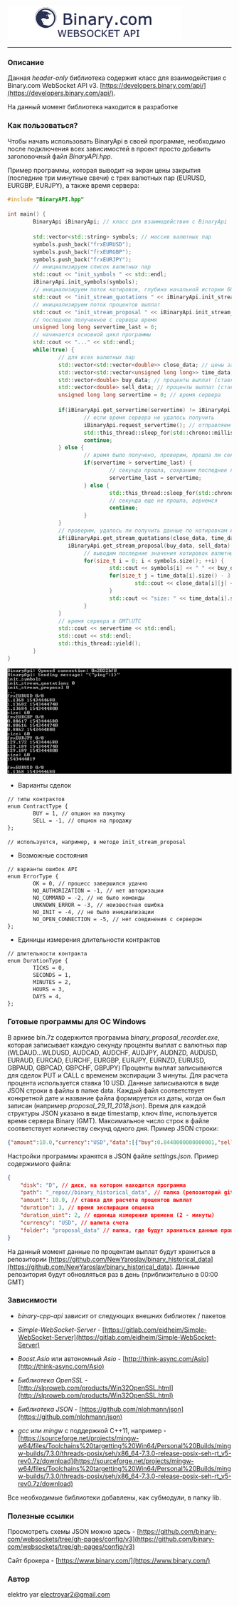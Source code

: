 ![binary-cpp-api logo](doc/logo/binary-cpp-api_logo.png)

***

### Описание

Данная *header-only* библиотека содержит класс для взаимодействия с Binary.com WebSocket API v3. [https://developers.binary.com/api/](https://developers.binary.com/api/). 

На данный момент библиотека находится в разработке

### Как пользоваться?

Чтобы начать использовать BinaryApi в своей программе, необходимо после подключения всех зависимостей в проект просто добавить заголовочный файл *BinaryAPI.hpp*.

Пример программы, которая выводит на экран цены закрытия (последние три минутные свечи) с трех валютных пар (EURUSD, EURGBP, EURJPY), а также время сервера:
```C++
#include "BinaryAPI.hpp"

int main() {
        BinaryApi iBinaryApi; // класс для взаимодействия с BinaryApi
        
        std::vector<std::string> symbols; // массив валютных пар
        symbols.push_back("frxEURUSD");
        symbols.push_back("frxEURGBP");
        symbols.push_back("frxEURJPY");
        // инициализируем список валютных пар 
        std::cout << "init_symbols " << std::endl;
        iBinaryApi.init_symbols(symbols);
        // инициализируем поток котировок, глубина начальной истории 60 минут
        std::cout << "init_stream_quotations " << iBinaryApi.init_stream_quotations(60) << std::endl;
        // инициализируем поток процентов выплат
        std::cout << "init_stream_proposal " << iBinaryApi.init_stream_proposal(10, 3, iBinaryApi.MINUTES, "USD") << std::endl;
        // последнее полученное с сервера время
        unsigned long long servertime_last = 0;
        // начинается основной цикл программы
        std::cout << "..." << std::endl;
        while(true) {
                // для всех валютных пар
                std::vector<std::vector<double>> close_data; // цены закрытия
                std::vector<std::vector<unsigned long long>> time_data; // время открытия свечей
                std::vector<double> buy_data; // проценты выплат (ставка вверх)
                std::vector<double> sell_data; // проценты выплат (ставка вниз)
                unsigned long long servertime = 0; // время сервера

                if(iBinaryApi.get_servertime(servertime) != iBinaryApi.OK) {
                        // если время сервера не удалось получить
                        iBinaryApi.request_servertime(); // отправляем запрос на получение времени
                        std::this_thread::sleep_for(std::chrono::milliseconds(100)); // задержка 
                        continue;
                } else {
                        // время было получено, проверим, прошла ли секунда
                        if(servertime > servertime_last) {
                                // секунда прошла, сохраним последнее полученное от сервера время
                                servertime_last = servertime;
                        } else {
                                std::this_thread::sleep_for(std::chrono::milliseconds(100));
                                // секунда еще не прошла, вернемся
                                continue;
                        }
                }
                // проверим, удалось ли получить данные по котировкам и процентам выплат
                if(iBinaryApi.get_stream_quotations(close_data, time_data) == iBinaryApi.OK &&
                   iBinaryApi.get_stream_proposal(buy_data, sell_data) == iBinaryApi.OK) {
                        // выводим последние значения котировок валютных пар
                        for(size_t i = 0; i < symbols.size(); ++i) {
                                std::cout << symbols[i] << " " << buy_data[i] << "/" << sell_data[i] << std::endl;
                                for(size_t j = time_data[i].size() - 3; j < time_data[i].size(); ++j) {
                                        std::cout << close_data[i][j] << " " << time_data[i][j] << std::endl;
                                }
                                std::cout << "size: " << time_data[i].size() << std::endl;
                        }
                }
                // время сервера в GMT\UTC
                std::cout << servertime << std::endl;
                std::cout << std::endl;
                std::this_thread::yield();
        }
}
```

![example_1](doc/example_1.png)

+ Варианты сделок

```С++
// типы контрактов
enum ContractType {
		BUY = 1, // опцион на покупку
		SELL = -1, // опцион на продажу
};

// используется, например, в методе init_stream_proposal
```

+ Возможные состояния

```С++
// варианты ошибок API
enum ErrorType {
		OK = 0, // процесс завершился удачно
		NO_AUTHORIZATION = -1, // нет авторизации
		NO_COMMAND = -2, // не было команды
		UNKNOWN_ERROR = -3, // неизвестная ошибка
		NO_INIT = -4, // не было инициализации
		NO_OPEN_CONNECTION = -5, // нет соединения с сервером
};
```

+ Единицы измерения длительности контрактов

```С++
// длительности контракта
enum DurationType {
		TICKS = 0,
		SECONDS = 1,
		MINUTES = 2,
		HOURS = 3,
		DAYS = 4,
};
```

### Готовые программы для ОС Windows

В архиве bin.7z содержится программа *binary_proposal_recorder.exe*, которая записывает каждую секунду проценты выплат с валютных пар (WLDAUD...WLDUSD, AUDCAD, AUDCHF, AUDJPY, AUDNZD, AUDUSD, EURAUD, EURCAD, EURCHF, EURGBP, EURJPY, EURNZD, EURUSD, GBPAUD, GBPCAD, GBPCHF, GBPJPY)
Проценты выплат записываются для сделок PUT и CALL с временем экспирации 3 минуты. Для расчета процента используется ставка 10 USD.
Данные записываются в виде JSON строки в файлы в папке data. Каждый файл соответствует конкретной дате и название файла формируется из даты, когда он был записан (например *proposal_29_11_2018.json*). Время для каждой структуры JSON указано в виде timestamp, ключ *time*, используется время сервера Binary (GMT).
Максимальное число строк в файле соответствует количеству секунд одного дня. 
Пример JSON строки:
```json
{"amount":10.0,"currency":"USD","data":[{"buy":0.8440000000000001,"sell":0.895,"symbol":"WLDAUD"},{"buy":0.7949999999999999,"sell":0.815,"symbol":"WLDEUR"},{"buy":0.7879999999999998,"sell":0.8850000000000002,"symbol":"WLDGBP"},{"buy":0.802,"sell":0.802,"symbol":"WLDUSD"},{"buy":0.7370000000000001,"sell":0.9710000000000001,"symbol":"frxAUDCAD"},{"buy":0.8079999999999998,"sell":0.8859999999999999,"symbol":"frxAUDCHF"},{"buy":0.8350000000000002,"sell":0.887,"symbol":"frxAUDJPY"},{"buy":0.702,"sell":1.0059999999999998,"symbol":"frxAUDNZD"},{"buy":0.784,"sell":0.889,"symbol":"frxAUDUSD"},{"buy":0.855,"sell":0.815,"symbol":"frxEURAUD"},{"buy":0.7570000000000001,"sell":0.8489999999999998,"symbol":"frxEURCAD"},{"buy":0.9120000000000001,"sell":0.7030000000000001,"symbol":"frxEURCHF"},{"buy":0.8559999999999999,"sell":0.0,"symbol":"frxEURGBP"},{"buy":0.0,"sell":0.0,"symbol":"frxEURJPY"},{"buy":0.0,"sell":0.0,"symbol":"frxEURNZD"},{"buy":0.0,"sell":0.0,"symbol":"frxEURUSD"},{"buy":0.0,"sell":0.0,"symbol":"frxGBPAUD"},{"buy":0.0,"sell":0.0,"symbol":"frxGBPCAD"},{"buy":0.0,"sell":0.0,"symbol":"frxGBPCHF"},{"buy":0.0,"sell":0.0,"symbol":"frxGBPJPY"},{"buy":0.0,"sell":0.0,"symbol":"frxGBPNZD"},{"buy":0.0,"sell":0.0,"symbol":"frxNZDUSD"},{"buy":0.0,"sell":0.0,"symbol":"frxUSDCAD"},{"buy":0.0,"sell":0.0,"symbol":"frxUSDJPY"}],"data_type":"proposal","duration":3,"duration_unit":2,"time":1543463936}
```

Настройки программы хранятся в JSON файле *settings.json*. Пример содержимого файла:
```json
{
	"disk": "D", // диск, на котором находится программа
	"path": "_repoz//binary_historical_data", // папка (репозиторий git), где будут храниться данные
	"amount": 10.0, // ставка для расчета процентов выплат
	"duration": 3, // время экспирации опциона
	"duration_uint": 2, // единица измерения времени (2 - минуты)
	"currency": "USD", // валюта счета 
	"folder": "proposal_data" // папка, где будут храниться данные процентов выплат
}
```

На данный момент данные по процентам выплат будут храниться в репозитории [https://github.com/NewYaroslav/binary_historical_data](https://github.com/NewYaroslav/binary_historical_data). 
Данные репозитория будут обновляться раз в день (приблизительно в 00:00 GMT)

### Зависимости

* *binary-cpp-api* зависит от следующих внешних библиотек / пакетов

* *Simple-WebSocket-Server* - [https://gitlab.com/eidheim/Simple-WebSocket-Server](https://gitlab.com/eidheim/Simple-WebSocket-Server)
* *Boost.Asio* или автономный *Asio* - [http://think-async.com/Asio](http://think-async.com/Asio)
* *Библиотека OpenSSL* - [http://slproweb.com/products/Win32OpenSSL.html](http://slproweb.com/products/Win32OpenSSL.html)
* *Библиотека JSON* - [https://github.com/nlohmann/json](https://github.com/nlohmann/json)
* *gcc* или *mingw* с поддержкой C++11, например - [https://sourceforge.net/projects/mingw-w64/files/Toolchains%20targetting%20Win64/Personal%20Builds/mingw-builds/7.3.0/threads-posix/seh/x86_64-7.3.0-release-posix-seh-rt_v5-rev0.7z/download](https://sourceforge.net/projects/mingw-w64/files/Toolchains%20targetting%20Win64/Personal%20Builds/mingw-builds/7.3.0/threads-posix/seh/x86_64-7.3.0-release-posix-seh-rt_v5-rev0.7z/download)

Все необходимые библиотеки добавлены, как субмодули, в папку lib. 

### Полезные ссылки

Просмотреть схемы JSON можно здесь - [https://github.com/binary-com/websockets/tree/gh-pages/config/v3](https://github.com/binary-com/websockets/tree/gh-pages/config/v3)

Сайт брокера - [https://www.binary.com/](https://www.binary.com/)

### Автор

elektro yar [electroyar2@gmail.com](electroyar2@gmail.com)


